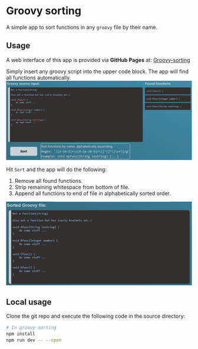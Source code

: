 # Groovy sorting

A simple app to sort functions in any `groovy` file by their name.

## Usage

A web interface of this app is provided via **GitHub Pages** at: [Groovy-sorting](https://falcontube.github.io/groovy-sorting/)

Simply insert any groovy script into the upper code block. The app will find all functions automatically.
![Unsorted](static/upper.png)

Hit `Sort` and the app will do the following:

1. Remove all found functions.
2. Strip remaining whitespace from bottom of file.
3. Append all functions to end of file in alphabetically sorted order.

![Sorted](static/lower.png)

## Local usage

Clone the git repo and execute the following code in the source directory:

```bash
# In groovy-sorting
npm install
npm run dev -- --open
```